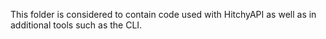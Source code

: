 This folder is considered to contain code used with HitchyAPI as well as in
additional tools such as the CLI.
